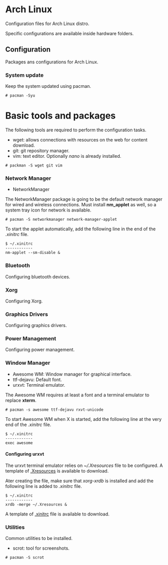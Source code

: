# Arch Linux
Configuration files for Arch Linux distro.

Specific configurations are available inside hardware folders.

## Configuration
Packages ans configurations for Arch Linux.

### System update
Keep the system updated using pacman.

```
# pacman -Syu
```

# Basic tools and packages
The following tools are required to perform the configuration tasks.

- wget: allows connections with resources on the web for content download.
- git: git repository manager.
- vim: text editor. Optionally *nano* is already installed.

```
# packman -S wget git vim
```

### Network Manager

- NetworkManager

The NetworkManager package is going to be the default network manager for wired and wireless connections. Must install **nm_applet** as well, so a system tray icon for network is available. 

```
# pacman -S networkmanager network-manager-applet
```

To start the applet automatically, add the following line in the end of the *.xinitrc* file.

```
$ ~/.xinitrc
------------
nm-applet --sm-disable &
```

### Bluetooth
Configuring bluetooth devices.

### Xorg
Configuring Xorg.

### Graphics Drivers
Configuring graphics drivers.

### Power Management
Configuring power management.

### Window Manager

- Awesome WM: Window manager for graphical interface.
- ttf-dejavu: Default font.
- urxvt: Terminal emulator.

The Awesome WM requires at least a font and a terminal emulator to replace **xterm**.

```
# pacman -s awesome ttf-dejavu rxvt-unicode
```

To start Awesome WM when X is started, add the following line at the very end of the *.xinitrc* file.

```
$ ~/.xinitrc
------------
exec awesome
```

#### Configuring urxvt

The urxvt terminal emulator relies on *~/.Xresources* file to be configured. A template of [.Xresources](.Xresources) is available to download.

Ater creating the file, make sure that *xorg-xrdb* is installed and add the following line is added to *.xinitrc* file.

```
$ ~/.xinitrc
------------
xrdb -merge ~/.Xresources &
```

A template of [.xinitrc](.xinitrc) file is available to download.

### Utilities
Common utilities to be installed.

- scrot: tool for screenshots.

```
# pacman -S scrot
```

